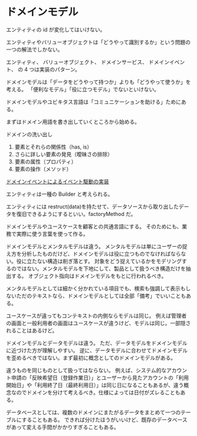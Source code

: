 # ドメインモデル

エンティティの id が変化してはいけない。

エンティティやバリューオブジェクトは「どうやって識別するか」という問題の一つの解法でしかない。

エンティティ、
バリューオブジェクト、
ドメインサービス、
ドメインイベント、
の 4 つは実装のパターン。

ドメインモデルは「データをどうやって持つか」よりも「どうやって使うか」を考える。
「便利なモデル」「役に立つモデル」でないといけない。

ドメインモデルやユビキタス言語は「コミュニケーションを助ける」ためにある。

まずはドメイン用語を書き出していくところから始める。

ドメインの洗い出し

1. 要素とそれらの関係性（has, is）
2. さらに詳しい要素の発見（曖昧さの排除）
3. 要素の属性（プロパティ）
4. 要素の操作（メソッド）

[ドメインイベントによるイベント駆動の実装](https://zenn.dev/fuuuuumin65/articles/2c96e8f0b29c01)

エンティティは一種の Builder と考えられる。

エンティティには restruct(data)を持たせて、データソースから取り出したデータを復旧できるようにするといい。factoryMethod だ。

ドメインモデルやユースケースを顧客との共通言語にする。
そのためにも、業務で実際に使う言葉を使って作る。

ドメインモデルとメンタルモデルは違う。
メンタルモデルは単にユーザーの捉え方を分析したものだけど、ドメインモデルは役に立つものでなければならない。役に立たない構造は削ぎ落とす。
対象をどう捉えているかをモデリングするのではない。メンタルモデルを下地にして、製品として扱うべき構造だけを抽出する。
オブジェクト指向はドメインモデルをもとに行われるべき。

メンタルモデルとしては細かく分かれている項目でも、検索も強調して表示もしないただのテキストなら、ドメインモデルとしては全部「備考」でいいこともある。

ユースケースが違ってもコンテキストの内側ならモデルは同じ。
例えば管理者の画面と一般利用者の画面はユースケースが違うけど、モデルは同じ。一部隠されることはあるけど。

ドメインモデルとデータモデルは違う。
ただ、データモデルをドメインモデルに近づけた方が理解しやすい。
逆に、データモデルに合わせてドメインモデルを歪めるべきではない。まず最初に概念としてのドメインモデルがある。

違うものを同じものとして扱ってはならない。
例えば、システム的なアカウント申請の「反映希望日（登録作業日）」とユーザーから見たアカウントの「利用開始日」や「利用終了日（最終利用日）」は同じ日になることもあるが、違う概念なのでドメインを分けて考えるべき。仕様によっては日付がズレることもある。

データベースとしては、複数のドメインにまたがるデータをまとめて一つのテーブルにすることもある。
できれば分けたほうがいいけど、既存のデータベースがあって変える手間がかかりすぎることもある。
